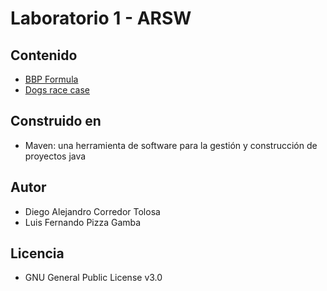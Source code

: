 # Laboratorio 1 - ARSW

## Contenido 
- [BBP Formula](https://github.com/diego2097/lab1-arsw/tree/master/BBP_FORMULA)
- [Dogs race case](https://github.com/diego2097/lab1-arsw/tree/master/Dogs_race_case)

## Construido en
- Maven: una herramienta de software para la gestión y construcción de proyectos java

## Autor  
- Diego Alejandro Corredor Tolosa 
- Luis Fernando Pizza Gamba

## Licencia 
- GNU General Public License v3.0

